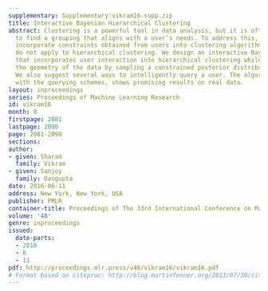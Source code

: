 ```yaml
---
supplementary: Supplementary:vikram16-supp.zip
title: Interactive Bayesian Hierarchical Clustering
abstract: Clustering is a powerful tool in data analysis, but it is often difficult
  to find a grouping that aligns with a user’s needs. To address this, several methods
  incorporate constraints obtained from users into clustering algorithms, but unfortunately
  do not apply to hierarchical clustering. We design an interactive Bayesian algorithm
  that incorporates user interaction into hierarchical clustering while still utilizing
  the geometry of the data by sampling a constrained posterior distribution over hierarchies.
  We also suggest several ways to intelligently query a user. The algorithm, along
  with the querying schemes, shows promising results on real data.
layout: inproceedings
series: Proceedings of Machine Learning Research
id: vikram16
month: 0
firstpage: 2081
lastpage: 2090
page: 2081-2090
sections: 
author:
- given: Sharad
  family: Vikram
- given: Sanjoy
  family: Dasgupta
date: 2016-06-11
address: New York, New York, USA
publisher: PMLR
container-title: Proceedings of The 33rd International Conference on Machine Learning
volume: '48'
genre: inproceedings
issued:
  date-parts:
  - 2016
  - 6
  - 11
pdf: http://proceedings.mlr.press/v48/vikram16/vikram16.pdf
# Format based on citeproc: http://blog.martinfenner.org/2013/07/30/citeproc-yaml-for-bibliographies/
---
```

